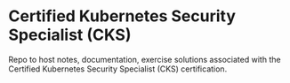 # Certified Kubernetes Security Specialist (CKS)

Repo to host notes, documentation, exercise solutions associated with the Certified Kubernetes Security Specialist (CKS) certification.
